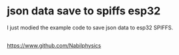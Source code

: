 # json data save to spiffs esp32
 I just modied the example code to save json data to esp32 SPIFFS.

<br>https://www.github.com/Nabilphysics
